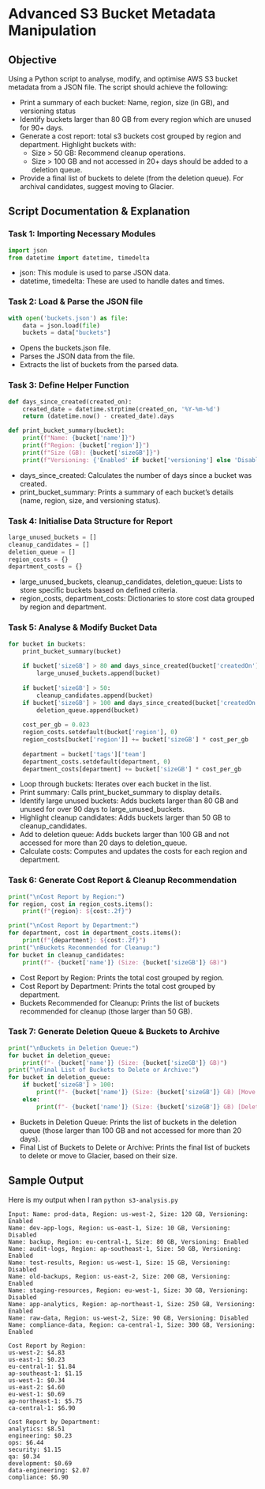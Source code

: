 # Advanced S3 Bucket Metadata Manipulation

## Objective
Using a Python script to analyse, modify, and optimise AWS S3 bucket metadata from a JSON file. The script should achieve the following:
- Print a summary of each bucket: Name, region, size (in GB), and versioning status
- Identify buckets larger than 80 GB from every region which are unused for 90+ days.
- Generate a cost report: total s3 buckets cost grouped by region and department.
  Highlight buckets with:
  - Size > 50 GB: Recommend cleanup operations.
  - Size > 100 GB and not accessed in 20+ days should be added to a deletion queue.
- Provide a final list of buckets to delete (from the deletion queue). For archival candidates, suggest moving to Glacier.

## Script Documentation & Explanation
### Task 1: Importing Necessary Modules
```python
import json
from datetime import datetime, timedelta
```
- json: This module is used to parse JSON data.
- datetime, timedelta: These are used to handle dates and times.

### Task 2: Load & Parse the JSON file
```python
with open('buckets.json') as file:
    data = json.load(file)
    buckets = data["buckets"]
```
- Opens the buckets.json file.
- Parses the JSON data from the file.
- Extracts the list of buckets from the parsed data.

### Task 3: Define Helper Function
```python
def days_since_created(created_on):
    created_date = datetime.strptime(created_on, '%Y-%m-%d')
    return (datetime.now() - created_date).days

def print_bucket_summary(bucket):
    print(f"Name: {bucket['name']}")
    print(f"Region: {bucket['region']}")
    print(f"Size (GB): {bucket['sizeGB']}")
    print(f"Versioning: {'Enabled' if bucket['versioning'] else 'Disabled'}\n")
```
- days_since_created: Calculates the number of days since a bucket was created.
- print_bucket_summary: Prints a summary of each bucket’s details (name, region, size, and versioning status).

### Task 4: Initialise Data Structure for Report
```python
large_unused_buckets = []
cleanup_candidates = []
deletion_queue = []
region_costs = {}
department_costs = {}
```
- large_unused_buckets, cleanup_candidates, deletion_queue: Lists to store specific buckets based on defined criteria.
- region_costs, department_costs: Dictionaries to store cost data grouped by region and department.

### Task 5: Analyse & Modify Bucket Data
```python
for bucket in buckets:
    print_bucket_summary(bucket)
    
    if bucket['sizeGB'] > 80 and days_since_created(bucket['createdOn']) > 90:
        large_unused_buckets.append(bucket)
    
    if bucket['sizeGB'] > 50:
        cleanup_candidates.append(bucket)
    if bucket['sizeGB'] > 100 and days_since_created(bucket['createdOn']) > 20:
        deletion_queue.append(bucket)
    
    cost_per_gb = 0.023
    region_costs.setdefault(bucket['region'], 0)
    region_costs[bucket['region']] += bucket['sizeGB'] * cost_per_gb
    
    department = bucket['tags']['team']
    department_costs.setdefault(department, 0)
    department_costs[department] += bucket['sizeGB'] * cost_per_gb
```
- Loop through buckets: Iterates over each bucket in the list.
- Print summary: Calls print_bucket_summary to display details.
- Identify large unused buckets: Adds buckets larger than 80 GB and unused for over 90 days to large_unused_buckets.
- Highlight cleanup candidates: Adds buckets larger than 50 GB to cleanup_candidates.
- Add to deletion queue: Adds buckets larger than 100 GB and not accessed for more than 20 days to deletion_queue.
- Calculate costs: Computes and updates the costs for each region and department.

### Task 6: Generate Cost Report & Cleanup Recommendation
```python
print("\nCost Report by Region:")
for region, cost in region_costs.items():
    print(f"{region}: ${cost:.2f}")

print("\nCost Report by Department:")
for department, cost in department_costs.items():
    print(f"{department}: ${cost:.2f}")
print("\nBuckets Recommended for Cleanup:")
for bucket in cleanup_candidates:
    print(f"- {bucket['name']} (Size: {bucket['sizeGB']} GB)")
```
- Cost Report by Region: Prints the total cost grouped by region.
- Cost Report by Department: Prints the total cost grouped by department.
- Buckets Recommended for Cleanup: Prints the list of buckets recommended for cleanup (those larger than 50 GB).

### Task 7: Generate Deletion Queue & Buckets to Archive
```python
print("\nBuckets in Deletion Queue:")
for bucket in deletion_queue:
    print(f"- {bucket['name']} (Size: {bucket['sizeGB']} GB)")
print("\nFinal List of Buckets to Delete or Archive:")
for bucket in deletion_queue:
    if bucket['sizeGB'] > 100:
        print(f"- {bucket['name']} (Size: {bucket['sizeGB']} GB) [Move to Glacier]")
    else:
        print(f"- {bucket['name']} (Size: {bucket['sizeGB']} GB) [Delete]")
```
- Buckets in Deletion Queue: Prints the list of buckets in the deletion queue (those larger than 100 GB and not accessed for more than 20 days).
- Final List of Buckets to Delete or Archive: Prints the final list of buckets to delete or move to Glacier, based on their size.

## Sample Output
Here is my output when I ran `python s3-analysis.py`
```
Input: Name: prod-data, Region: us-west-2, Size: 120 GB, Versioning: Enabled
Name: dev-app-logs, Region: us-east-1, Size: 10 GB, Versioning: Disabled
Name: backup, Region: eu-central-1, Size: 80 GB, Versioning: Enabled
Name: audit-logs, Region: ap-southeast-1, Size: 50 GB, Versioning: Enabled
Name: test-results, Region: us-west-1, Size: 15 GB, Versioning: Disabled
Name: old-backups, Region: us-east-2, Size: 200 GB, Versioning: Enabled
Name: staging-resources, Region: eu-west-1, Size: 30 GB, Versioning: Disabled
Name: app-analytics, Region: ap-northeast-1, Size: 250 GB, Versioning: Enabled
Name: raw-data, Region: us-west-2, Size: 90 GB, Versioning: Disabled
Name: compliance-data, Region: ca-central-1, Size: 300 GB, Versioning: Enabled

Cost Report by Region:
us-west-2: $4.83
us-east-1: $0.23
eu-central-1: $1.84
ap-southeast-1: $1.15
us-west-1: $0.34
us-east-2: $4.60
eu-west-1: $0.69
ap-northeast-1: $5.75
ca-central-1: $6.90

Cost Report by Department:
analytics: $8.51
engineering: $0.23
ops: $6.44
security: $1.15
qa: $0.34
development: $0.69
data-engineering: $2.07
compliance: $6.90
```




